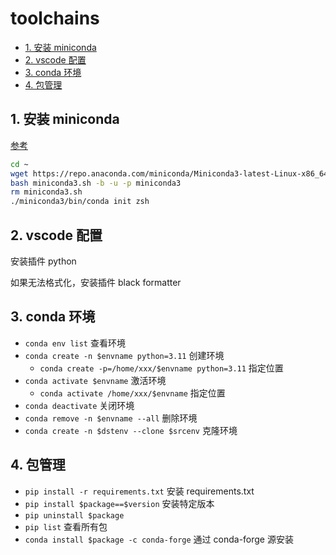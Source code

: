 # toolchains

- [1. 安装 miniconda](#1-安装-miniconda)
- [2. vscode 配置](#2-vscode-配置)
- [3. conda 环境](#3-conda-环境)
- [4. 包管理](#4-包管理)

## 1. 安装 miniconda

[参考](https://docs.conda.io/projects/miniconda/en/latest/)

```sh
cd ~
wget https://repo.anaconda.com/miniconda/Miniconda3-latest-Linux-x86_64.sh -O miniconda3.sh
bash miniconda3.sh -b -u -p miniconda3
rm miniconda3.sh
./miniconda3/bin/conda init zsh
```

## 2. vscode 配置

安装插件 python

如果无法格式化，安装插件 black formatter

## 3. conda 环境

- `conda env list` 查看环境
- `conda create -n $envname python=3.11` 创建环境
  - `conda create -p=/home/xxx/$envname python=3.11` 指定位置
- `conda activate $envname` 激活环境
  - `conda activate /home/xxx/$envname` 指定位置
- `conda deactivate` 关闭环境
- `conda remove -n $envname --all` 删除环境
- `conda create -n $dstenv --clone $srcenv` 克隆环境

## 4. 包管理

- `pip install -r requirements.txt` 安装 requirements.txt
- `pip install $package==$version` 安装特定版本
- `pip uninstall $package`
- `pip list` 查看所有包
- `conda install $package -c conda-forge` 通过 conda-forge 源安装

